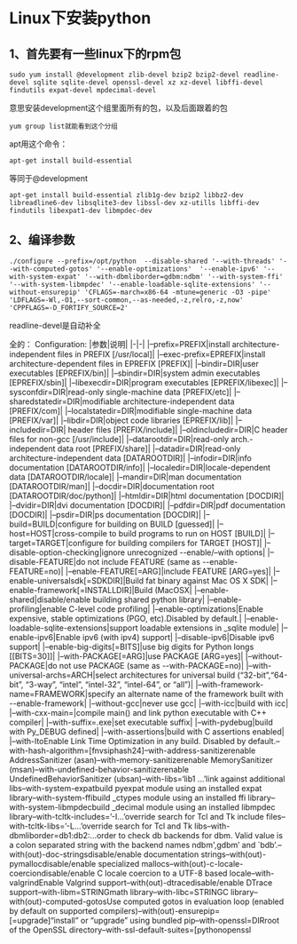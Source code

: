 # Linux下安装python
## 1、首先要有一些linux下的rpm包
```
sudo yum install @development zlib-devel bzip2 bzip2-devel readline-devel sqlite sqlite-devel openssl-devel xz xz-devel libffi-devel findutils expat-devel mpdecimal-devel
```
意思安装development这个组里面所有的包，以及后面跟着的包
```
yum group list就能看到这个分组
```

apt用这个命令：
```
apt-get install build-essential
```
等同于@development
```
apt-get install build-essential zlib1g-dev bzip2 libbz2-dev libreadline6-dev libsqlite3-dev libssl-dev xz-utills libffi-dev findutils libexpat1-dev libmpdec-dev
```

## 2、编译参数
```
./configure --prefix=/opt/python  --disable-shared '--with-threads' '--with-computed-gotos' '--enable-optimizations'  '--enable-ipv6' '--with-system-expat' '--with-dbmliborder=gdbm:ndbm' '--with-system-ffi' '--with-system-libmpdec' '--enable-loadable-sqlite-extensions' '--without-ensurepip' 'CFLAGS=-march=x86-64 -mtune=generic -O3 -pipe' 'LDFLAGS=-Wl,-O1,--sort-common,--as-needed,-z,relro,-z,now' 'CPPFLAGS=-D_FORTIFY_SOURCE=2'
```
readline-devel是自动补全


全的：
Configuration:
|参数|说明|
|-|-|
|–prefix=PREFIX|install architecture-independent files in PREFIX [/usr/local]|
|–exec-prefix=EPREFIX|install architecture-dependent files in EPREFIX [PREFIX]|
|–bindir=DIR|user executables [EPREFIX/bin]|
|–sbindir=DIR|system admin executables [EPREFIX/sbin]|
|–libexecdir=DIR|program executables [EPREFIX/libexec]|
|–sysconfdir=DIR|read-only single-machine data [PREFIX/etc]|
|–sharedstatedir=DIR|modifiable architecture-independent data [PREFIX/com]|
|–localstatedir=DIR|modifiable single-machine data [PREFIX/var]|
|–libdir=DIR|object code libraries [EPREFIX/lib]|
|–includedir=DIR| header files [PREFIX/include]|
|–oldincludedir=DIR|C header files for non-gcc [/usr/include]|
|–datarootdir=DIR|read-only arch.-independent data root [PREFIX/share]|
|–datadir=DIR|read-only architecture-independent data [DATAROOTDIR]|
|–infodir=DIR|info documentation [DATAROOTDIR/info]|
|–localedir=DIR|locale-dependent data [DATAROOTDIR/locale]|
|–mandir=DIR|man documentation [DATAROOTDIR/man]|
|–docdir=DIR|documentation root [DATAROOTDIR/doc/python]|
|–htmldir=DIR|html documentation [DOCDIR]|
|–dvidir=DIR|dvi documentation [DOCDIR]|
|–pdfdir=DIR|pdf documentation [DOCDIR]|
|–psdir=DIR|ps documentation [DOCDIR]|
|–build=BUILD|configure for building on BUILD [guessed]|
|–host=HOST|cross-compile to build programs to run on HOST [BUILD]|
|–target=TARGET|configure for building compilers for TARGET [HOST]|
|–disable-option-checking|ignore unrecognized --enable/–with options|
|–disable-FEATURE|do not include FEATURE (same as --enable-FEATURE=no)|
|–enable-FEATURE[=ARG]|include FEATURE [ARG=yes]|
|–enable-universalsdk[=SDKDIR]|Build fat binary against Mac OS X SDK|
|–enable-framework[=INSTALLDIR]|Build (MacOSX|
|–enable-shared|disable/enable building shared python library|
|–enable-profiling|enable C-level code profiling|
|–enable-optimizations|Enable expensive, stable optimizations (PGO, etc).Disabled by default.|
|–enable-loadable-sqlite-extensions|support loadable extensions in _sqlite module|
|–enable-ipv6|Enable ipv6 (with ipv4) support|
|–disable-ipv6|Disable ipv6 support|
|–enable-big-digits[=BITS]|use big digits for Python longs [[BITS=30]]|
|–with-PACKAGE[=ARG]|use PACKAGE [ARG=yes]|
|–without-PACKAGE|do not use PACKAGE (same as --with-PACKAGE=no)|
|–with-universal-archs=ARCH|select architectures for universal build (“32-bit”,“64-bit”, “3-way”, “intel”, “intel-32”, “intel-64”, or “all”)|
|–with-framework-name=FRAMEWORK|specify an alternate name of the framework built with --enable-framework|
|–without-gcc|never use gcc|
|–with-icc|build with icc|
|–with-cxx-main=|compile main() and link python executable with C++ compiler|
|–with-suffix=.exe|set executable suffix|
|–with-pydebug|build with Py_DEBUG defined|
|–with-assertions|build with C assertions enabled|
|–with-ltoEnable Link Time Optimization in any build. Disabled by default.–with-hash-algorithm=[fnvsiphash24]–with-address-sanitizerenable AddressSanitizer (asan)–with-memory-sanitizerenable MemorySanitizer (msan)–with-undefined-behavior-sanitizerenable UndefinedBehaviorSanitizer (ubsan)–with-libs=‘lib1 …’link against additional libs–with-system-expatbuild pyexpat module using an installed expat library–with-system-ffibuild _ctypes module using an installed ffi library–with-system-libmpdecbuild _decimal module using an installed libmpdec library–with-tcltk-includes=’-I…’override search for Tcl and Tk include files–with-tcltk-libs=’-L…’override search for Tcl and Tk libs–with-dbmliborder=db1:db2:…order to check db backends for dbm. Valid value is a colon separated string with the backend names ndbm',gdbm’ and `bdb’.–with(out)-doc-stringsdisable/enable documentation strings–with(out)-pymallocdisable/enable specialized mallocs–with(out)-c-locale-coerciondisable/enable C locale coercion to a UTF-8 based locale–with-valgrindEnable Valgrind support–with(out)-dtracedisable/enable DTrace support–with-libm=STRINGmath library–with-libc=STRINGC library–with(out)-computed-gotosUse computed gotos in evaluation loop (enabled by default on supported compilers)–with(out)-ensurepip=[=upgrade]“install” or “upgrade” using bundled pip–with-openssl=DIRroot of the OpenSSL directory–with-ssl-default-suites=[pythonopenssl
